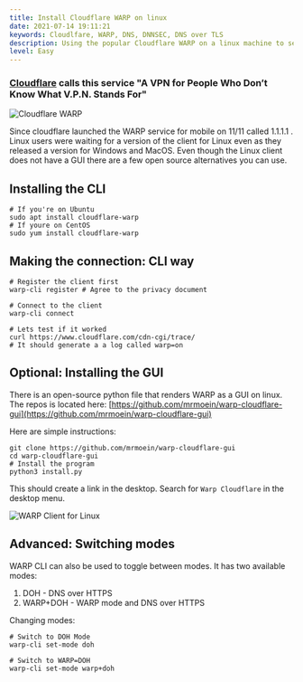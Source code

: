 ```yaml
---
title: Install Cloudflare WARP on linux
date: 2021-07-14 19:11:21
keywords: Cloudlfare, WARP, DNS, DNNSEC, DNS over TLS
description: Using the popular Cloudflare WARP on a linux machine to secure your network traffic.
level: Easy
---
```


### [Cloudflare](https://blog.cloudflare.com/1111-warp-better-vpn/) calls this service "A VPN for People Who Don’t Know What V.P.N. Stands For"

![Cloudflare WARP](https://res.cloudinary.com/poorna/image/upload/c_scale,w_700/v1626270971/my-blog/Screenshot_2021-07-14_at_19-25-09_1_1_1_1_The_free_app_that_makes_your_Internet_faster.png)

Since cloudflare launched the WARP service for mobile on 11/11 called 1.1.1.1 . Linux users were waiting for a version of the client for Linux even as they released a version for Windows and MacOS. Even though the Linux client does not have a GUI there are a few open source alternatives you can use.

## Installing the CLI
```
# If you're on Ubuntu
sudo apt install cloudflare-warp
# If youre on CentOS
sudo yum install cloudflare-warp
```

## Making the connection: CLI way
```
# Register the client first
warp-cli register # Agree to the privacy document

# Connect to the client
warp-cli connect

# Lets test if it worked
curl https://www.cloudflare.com/cdn-cgi/trace/
# It should generate a a log called warp=on

```

## Optional: Installing the GUI


There is an open-source python file that renders WARP as a GUI on linux. 
The repos is located here: [https://github.com/mrmoein/warp-cloudflare-gui](https://github.com/mrmoein/warp-cloudflare-gui)

Here are simple instructions:
```
git clone https://github.com/mrmoein/warp-cloudflare-gui
cd warp-cloudflare-gui
# Install the program
python3 install.py
```
This should create a link in the desktop. Search for `Warp Cloudflare` in the desktop menu.

![WARP Client for Linux](https://raw.githubusercontent.com/mrmoein/warp-cloudflare-gui/main/Screenshot.png)

## Advanced: Switching modes
WARP CLI can also be used to toggle between modes. 
It has two available modes:
1. DOH - DNS over HTTPS
2. WARP+DOH - WARP mode and DNS over HTTPS

Changing modes:
```
# Switch to DOH Mode
warp-cli set-mode doh

# Switch to WARP=DOH
warp-cli set-mode warp+doh
```

